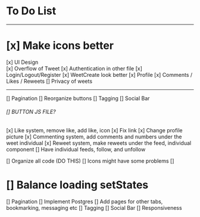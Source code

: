 # To Do List
------------

# [x] Make icons better
[x] UI Design    
    [x] Overflow of Tweet
[x] Authentication in other file
[x] Login/Logout/Register
[x] WeetCreate look better
[x] Profile
[x] Comments / Likes / Reweets
[] Privacy of weets

----------------------------------
[] Pagination
[] Reorganize buttons
[] Tagging
[] Social Bar

###### [] BUTTON JS FILE?

[x] Like system, remove like, add like, icon
[x] Fix link
[x] Change profile picture
[x] Commenting system, add comments and numbers under the weet individual
[x] Reweet system, make reweets under the feed, individual component
[] Have individual feeds, follow, and unfollow

[] Organize all code (DO THIS)
    [] Icons might have some problems
    [] 
#   [] Balance loading setStates
[] Pagination
[] Implement Postgres
[] Add pages for other tabs, bookmarking, messaging etc
[] Tagging
[] Social Bar
[] Responsiveness


